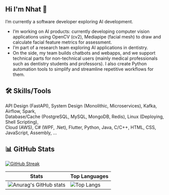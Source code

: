 ## Hi I'm Nhat 👋
I’m currently a software developer exploring AI development. 
* I’m working on AI products: currently developing computer vision applications using OpenCV (cv2), Mediapipe (facial mesh) to draw and calculate facial feature metrics for assessment.  
* I’m part of a research team exploring AI applications in dentistry.  
* On the side, my team builds chatbots and webapps, and we support technical parts for non-technical users (mainly medical professionals such as dentistry students and professors). I also create Python automation tools to simplify and streamline repetitive workflows for them.  

## 🛠 Skills/Tools
API Design (FastAPI), System Design (Monolithic, Microservices), Kafka, Airflow, Spark,  
Database/Cache (PostgreSQL, MySQL, MongoDB, Redis), Linux (Deploying, Shell Scripting),  
Cloud (AWS), C# (WPF, .Net), Flutter, Python, Java, C/C++, HTML, CSS, JavaScript, Assembly, ...  

## 📊 GitHub Stats
[![GitHub Streak](https://github-readme-streak-statss-chi.vercel.app?user=NguyenNhat4&theme=github-dark-blue)](https://git.io/streak-stats)  

| Stats | Top Languages |
|--------|--------|
| ![Anurag's GitHub stats](https://github-readme-stats.vercel.app/api?username=NguyenNhat4&show_icons=true&theme=github_dark) | ![Top Langs](https://github-readme-stats.vercel.app/api/top-langs/?username=NguyenNhat4&layout=compact&theme=tokyonight&exclude_repo=auto_checkonline_messenger---publish,Tool-dkhp-2023,UIT_TCCT) |
